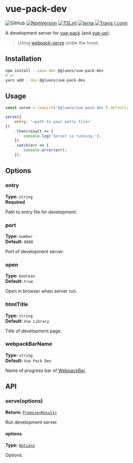 # vue-pack-dev
![GitHub](https://img.shields.io/github/license/gluons/vue-pack.svg?style=flat-square)
[![NpmVersion](https://img.shields.io/npm/v/@gluons/vue-pack-dev.svg?style=flat-square)](https://www.npmjs.com/package/@gluons/vue-pack-dev)
[![TSLint](https://img.shields.io/badge/TSLint-gluons-15757B.svg?style=flat-square)](https://github.com/gluons/tslint-config-gluons)
[![lerna](https://img.shields.io/badge/maintained%20with-lerna-cc00ff.svg?style=flat-square)](https://lernajs.io/)
[![Travis (.com)](https://img.shields.io/travis/com/gluons/vue-pack.svg?style=flat-square)](https://travis-ci.com/gluons/vue-pack)

A development server for [vue-pack](https://github.com/gluons/vue-pack) (and [vue-up](https://github.com/gluons/vue-up)).

> Using [webpack-serve](https://github.com/webpack-contrib/webpack-serve) under the hood.

## Installation

```bash
npm install --save-dev @gluons/vue-pack-dev
# or
yarn add --dev @gluons/vue-pack-dev
```

## Usage

```js
const serve = require('@gluons/vue-pack-dev').default;

serve({
	entry: '<path to your entry file>'
})
	.then(result => {
		console.log('Server is running.');
	})
	.catch(err => {
		console.error(err);
	});
```

## Options

### entry
**Type:** `string`  
**Required**

Path to entry file for development.

### port
**Type:** `number`  
**Default:** `8080`

Port of development server.

### open
**Type:** `boolean`  
**Default:** `true`

Open in browser when server run.

### htmlTitle
**Type:** `string`  
**Default:** `Vue Library`

Title of development page.

### webpackBarName
**Type:** `string`  
**Default:** `Vue Pack Dev`

Name of progress bar of [WebpackBar](https://github.com/nuxt/webpackbar).

## API

### serve(options)
**Return:** [`Promise<Result>`](https://github.com/webpack-contrib/webpack-serve#resultapp)

Run development server.

#### options
**Type:** [`Options`](#options)

Options.
